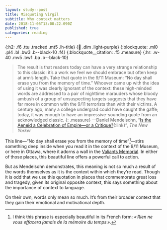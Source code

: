 ```yaml
---
layout: study--post
title: Misquoting Virgil
subtitle: Why context matters
date: 2018-11-05T13:00:22.090Z
published: true
categories: reading
---
```

{:h2: .f6 .ttu .tracked .mt5 .lh-title}
{:link: .dim .light-purple}
{:blockquote: .ml0 .pl4 .bl .bw3 .b--black-10 .f4}
{:blockquote__citation: .f5 .measure}
{:hr: .w-40 .mv5 .bw1 .ba .b--black-10}

> The result is that readers today can have a very strange relationship to this classic: it’s a work we feel we should embrace but often keep at arm’s length. Take that quote in the 9/11 Museum: “No day shall erase you from the memory of time.” Whoever came up with the idea of using it was clearly ignorant of the context: these high-minded words are addressed to a pair of nighttime marauders whose bloody ambush of a group of unsuspecting targets suggests that they have far more in common with the 9/11 terrorists than with their victims. A century ago, many a college undergrad could have caught the gaffe; today, it was enough to have an impressive-sounding quote from an acknowledged classic.
> {: .measure}
> —Daniel Mendelsohn, “[Is the Aeneid a Celebration of Empire—or a Critique?](https://www.newyorker.com/magazine/2018/10/15/is-the-aeneid-a-celebration-of-empire-or-a-critique){:link}”, _The New Yorker_

This line—“No day shall erase you from the memory of time”[^traduction-française]—stirs something deep inside when you read it in the context of the 9/11 Museum, or here in Ottawa, where it adorns a wall in the [Valiants Memorial](https://www.canada.ca/en/canadian-heritage/services/art-monuments/monuments/valiants.html). In either of those places, this beautiful line offers a powerful call to action.

But as Mendelsohn demonstrates, this meaning is not so much a result of the words themselves as it is the context within which they’re read. Though it is odd that we use this quotation in places that commemorate great loss and tragedy, given its original opposite context, this says something about the importance of context to language.

On their own, words only mean so much. It’s from their broader context that they gain their emotional and motivational depth.

[^traduction-française]: I think this phrase is especially beautiful in its French form: _« Rien ne vous effacera jamais de la mémoire du temps »_.
